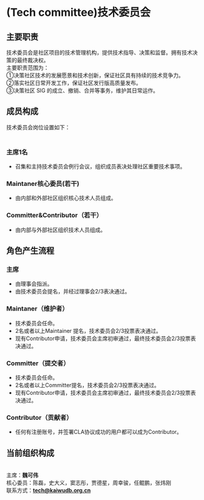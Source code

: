 # (Tech committee)技术委员会

## **主要职责**

技术委员会是社区项目的技术管理机构，提供技术指导、决策和监督。拥有技术决策的最终裁决权。<br>主要职责范围为：
<br>①决策社区技术的发展愿景和技术创新，保证社区具有持续的技术竞争力。
<br>②落实社区日常开发工作，保证社区发行版高质量发布。
<br>③决策社区 SIG 的成立、撤销、合并等事务，维护其日常运作。

## **成员构成**

技术委员会岗位设置如下：
### <br>主席1名

- 召集和主持技术委员会例行会议，组织成员表决处理社区重要技术事项。

### Maintaner核心委员(若干)

- 由内部和外部社区组织核心技术人员组成。


### Committer&Contributor（若干）

- 由内部与外部社区组织技术人员组成。

## **角色产生流程**

### 主席

- 由理事会指派。
- 由技术委员会提名，并经过理事会2/3表决通过。

### Maintaner（维护者）

- 技术委员会任命。
- 2名或者以上Maintainer 提名，技术委员会2/3投票表决通过。
- 现有Contributor申请，技术委员会主席初审通过，最终技术委员会2/3投票表决通过。

### Committer（提交者）

- 技术委员会任命。
- 2名或者以上Committer提名，技术委员会2/3投票表决通过。
- 现有Contributor申请，技术委员会主席初审通过，最终技术委员会2/3投票表决通过。

### Contributor（贡献者）

- 任何有注册账号，并签署CLA协议成功的用户都可以成为Contributor。

## 当前组织构成
<br>主席：**魏可伟**
<br>核心委员：陈磊，史大义，窦志彤，贾德星，周幸骏，任鲲鹏，张炜刚
<br>联系方式：**tech@kaiwudb.org.cn**
